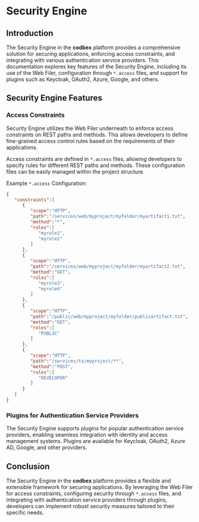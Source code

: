 # Security Engine

## Introduction

The Security Engine in the __codbex__ platform provides a comprehensive solution for securing applications, enforcing access constraints, and integrating with various authentication service providers. This documentation explores key features of the Security Engine, including its use of the Web Filer, configuration through `*.access` files, and support for plugins such as Keycloak, OAuth2, Azure, Google, and others.

## Security Engine Features

### Access Constraints

Security Engine utilizes the Web Filer underneath to enforce access constraints on REST paths and methods. This allows developers to define fine-grained access control rules based on the requirements of their applications.

Access constraints are defined in `*.access` files, allowing developers to specify rules for different REST paths and methods. These configuration files can be easily managed within the project structure.

Example `*.access` Configuration:

```json
{
   "constraints":[
      {
         "scope":"HTTP",
         "path":"/services/web/myproject/myfolder/myartifact1.txt",
         "method":"*",
         "roles":[
            "myrole1",
            "myrole2"
         ]
      },
      {
         "scope":"HTTP",
         "path":"/services/web/myproject/myfolder/myartifact2.txt",
         "method":"GET",
         "roles":[
            "myrole3",
            "myrole4"
         ]
      },
      {
         "scope":"HTTP",
         "path":"/public/web/myproject/myfolder/publicartifact.txt",
         "method":"GET",
         "roles":[
            "PUBLIC"
         ]
      },
      {
         "scope":"HTTP",
         "path":"/services/ts/myproject/**",
         "method":"POST",
         "roles":[
            "DEVELOPER"
         ]
      }
   ]
}
```

### Plugins for Authentication Service Providers

The Security Engine supports plugins for popular authentication service providers, enabling seamless integration with identity and access management systems. Plugins are available for Keycloak, OAuth2, Azure AD, Google, and other providers.

## Conclusion

The Security Engine in the __codbex__ platform provides a flexible and extensible framework for securing applications. By leveraging the Web Filer for access constraints, configuring security through `*.access` files, and integrating with authentication service providers through plugins, developers can implement robust security measures tailored to their specific needs.

